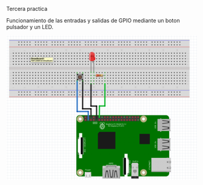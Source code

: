 Tercera practica

Funcionamiento de las entradas y salidas de GPIO mediante un boton pulsador y un LED.




![](led_button.png)
